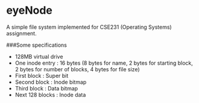 # eyeNode
A simple file system implemented for CSE231 (Operating Systems) assignment.

###Some specifications

* 128MB virtual drive
* One inode entry : 16 bytes (8 bytes for name, 2 bytes for starting block, 2 bytes for number of blocks, 4 bytes for file size)
* First block : Super bit
* Second block : Inode bitmap
* Third block : Data bitmap
* Next 128 blocks : Inode data
